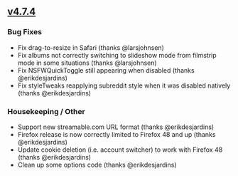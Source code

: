 ## [v4.7.4](https://github.com/honestbleeps/Reddit-Enhancement-Suite/releases/v4.7.4)

### Bug Fixes

- Fix drag-to-resize in Safari (thanks @larsjohnsen)
- Fix albums not correctly switching to slideshow mode from filmstrip mode in some situations (thanks @larsjohnsen)
- Fix NSFWQuickToggle still appearing when disabled (thanks @erikdesjardins)
- Fix styleTweaks reapplying subreddit style when it was disabled natively (thanks @erikdesjardins)

### Housekeeping / Other

- Support new streamable.com URL format (thanks @erikdesjardins)
- Firefox release is now correctly limited to Firefox 48 and up (thanks @erikdesjardins)
- Update cookie deletion (i.e. account switcher) to work with Firefox 48 (thanks @erikdesjardins)
- Clean up some options code (thanks @erikdesjardins)
